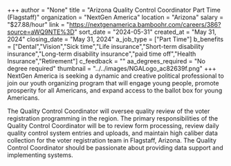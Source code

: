 +++
author = "None"
title = "Arizona Quality Control Coordinator Part Time (Flagstaff)"
organization = "NextGen America"
location = "Arizona"
salary = "$27.88/hour"
link = "https://nextgenamerica.bamboohr.com/careers/386?source=aWQ9NTE%3D"
sort_date = "2024-05-31"
created_at = "May 31, 2024"
closing_date = "May 31, 2024"
a_job_type = ["Part Time"]
b_benefits = ["Dental","Vision","Sick time","Life insurance","Short-term disability insurance","Long-term disability insurance","paid time off","Health Insurance","Retirement"]
c_feedback = ""
aa_degrees_required = "No degree required"
thumbnail = "../../images/NGALogo_ac82639f.png"
+++
NextGen America is seeking a dynamic and creative political professional to join our youth organizing program that will engage young people, promote prosperity for all Americans, and expand access to the ballot box for young Americans.

The Quality Control Coordinator will oversee quality review of the voter registration programming in the region. The primary responsibilities of the Quality Control Coordinator will be to review form processing, review daily quality control system entries and uploads, and maintain high caliber data collection for the voter registration team in Flagstaff, Arizona. The Quality Control Coordinator should be passionate about providing data support and implementing systems.